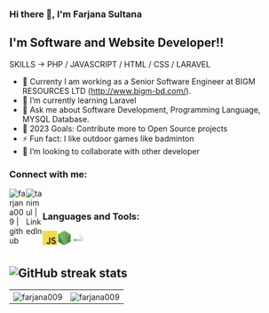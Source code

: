 ### Hi there 👋, I'm Farjana Sultana
## I'm Software and Website Developer!!
SKILLS ->  PHP / JAVASCRIPT / HTML / CSS / LARAVEL

- 🔭 Currenty I am working as a Senior Software Engineer at BIGM RESOURCES LTD (http://www.bigm-bd.com/). 
- 🌱 I’m currently learning Laravel  
- 💬 Ask me about Software Development, Programming Language, MYSQL Database. 
- 🥅 2023 Goals: Contribute more to Open Source projects
- ⚡ Fun fact: I like outdoor games like badminton
- 👯 I’m looking to collaborate with other developer

### Connect with me:
[github]: https://github.com/farjana009
[linkedin]: https://www.linkedin.com/in/farjana009/


[<img align="left" alt="farjana009 | github" width="30px" src="https://encrypted-tbn0.gstatic.com/images?q=tbn:ANd9GcQN0Uu0auB-_30X62d-vUYM-jhN4TkqPqgv6A&usqp=CAU" />][github]
[<img align="left" alt="tanimul | LinkedIn" width="30px" src="https://www.citypng.com/public/uploads/preview/hd-square-white-outline-linkedin-icon-png-31624155196exv4kdg0si.png" />][linkedin]
<br />

### Languages and Tools:

<img align="left" alt="JavaScript" width="26px" src="https://raw.githubusercontent.com/github/explore/80688e429a7d4ef2fca1e82350fe8e3517d3494d/topics/javascript/javascript.png" />
<img align="left" alt="Node.js" width="26px" src="https://raw.githubusercontent.com/github/explore/80688e429a7d4ef2fca1e82350fe8e3517d3494d/topics/nodejs/nodejs.png" />
<img align="left" alt="MySQL" width="26px" src="https://raw.githubusercontent.com/github/explore/80688e429a7d4ef2fca1e82350fe8e3517d3494d/topics/mysql/mysql.png" />
<br />
<br />

<!--
![Top Langs (https://github-readme-stats.vercel.app/api/top-langs/?username=farjana009)](https://github.com/anuraghazra/github-readme-stats)

!GitHub stats (https://github-readme-stats.vercel.app/api?username=farjana009&show_icons=true&count_private=true)  
-->

![GitHub streak stats](https://github-readme-streak-stats.herokuapp.com/?user=farjana009&theme=dark) 
----

<table cellspacing="0" cellpadding="0" style="border:none;" align="center">
  <tr>
    <td>
      <img align="center" src="https://github-readme-stats.vercel.app/api/top-langs/?username=farjana009&theme=dark&layout=compact" alt="farjana009" />
    </td>
    <td>
      <img align="center" src="https://github-readme-stats.vercel.app/api?username=farjana009&show_icons=true&theme=dark&line_height=27&count_private=true&hide=issues" alt="farjana009" />
    </td>
   </tr>
</table>
